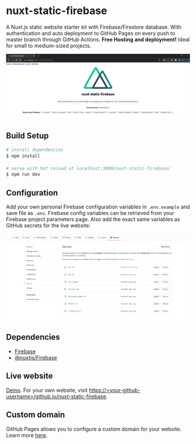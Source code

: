 # nuxt-static-firebase

A Nuxt.js static website starter kit with Firebase/Firestore database. With authentication and auto deployment to GitHub Pages on every push to master branch through GitHub Actions. **Free Hosting and deployment!** Ideal for small to medium-sized projects.

![homepage](static/images/homepage.jpg)

## Build Setup

```bash
# install dependencies
$ npm install

# serve with hot reload at localhost:3000/nuxt-static-firebase/
$ npm run dev
```

## Configuration

Add your own personal Firebase configuration variables in `.env.example` and save file as `.env`. Firebase config variables can be retrieved from your Firebase project parameters page. Also add the exact same variables as GitHub secrets for the live website:

![github secrets](static/images/github_secrets.jpg)

## Dependencies

- [Firebase](https://www.npmjs.com/package/firebase)
- [@nuxtjs/Firebase](https://firebase.nuxtjs.org/guide/getting-started/)

## Live website

[Demo](https://jeanquark.github.io/nuxt-static-firebase/).
For your own website, visit <ins>https://\<your-github-username>/github.io/nuxt-static-firebase</ins>.

## Custom domain

GitHub Pages allows you to configure a custom domain for your website. Learn more [here](https://docs.github.com/en/github/working-with-github-pages/configuring-a-custom-domain-for-your-github-pages-site).